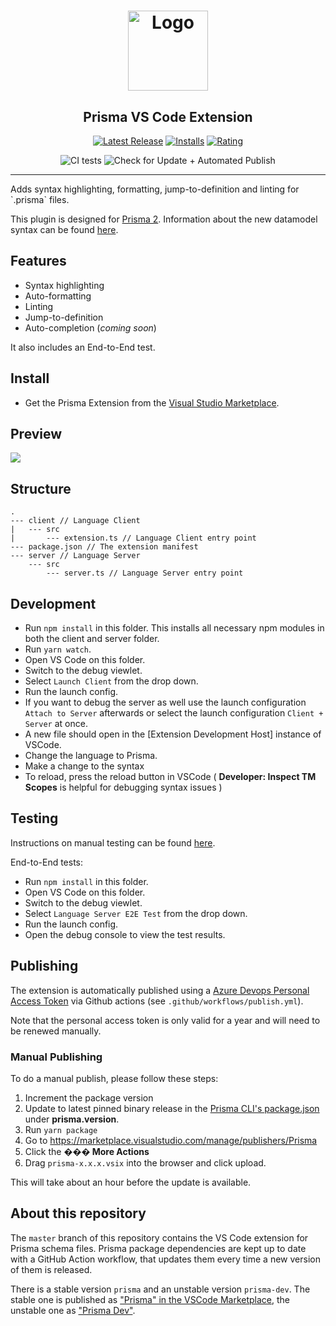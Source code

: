 <h1 align="center"><img src="./logo_white.png" alt="Logo" height="128" /></h1>
<h2 align="center">Prisma VS Code Extension</h2>
<div align="center">
  
   [![Latest Release](https://vsmarketplacebadge.apphb.com/version-short/prisma.Prisma.svg)](https://marketplace.visualstudio.com/items?itemName=Prisma.prisma)
  [![Installs](https://vsmarketplacebadge.apphb.com/installs-short/prisma.Prisma.svg)](https://marketplace.visualstudio.com/items?itemName=Prisma.prisma)
  [![Rating](https://vsmarketplacebadge.apphb.com/rating-short/prisma.Prisma.svg)](https://marketplace.visualstudio.com/items?itemName=Prisma.prisma)
  
</div>
<div align="center">
  
  ![CI tests](https://github.com/prisma/vscode/workflows/CI%20tests/badge.svg)
  ![Check for Update + Automated Publish](https://github.com/prisma/vscode/workflows/Check%20for%20Update%20%2B%20Automated%20Publish/badge.svg)
  
</div>

<hr>
Adds syntax highlighting, formatting, jump-to-definition and linting for `.prisma` files.

This plugin is designed for [Prisma 2](https://www.prisma.io/blog/announcing-prisma-2-zq1s745db8i5). Information about the new datamodel syntax can be found [here](https://github.com/prisma/prisma2/blob/master/docs/data-modeling.md).

## Features

- Syntax highlighting
- Auto-formatting
- Linting
- Jump-to-definition
- Auto-completion (_coming soon_)

It also includes an End-to-End test.

## Install

- Get the Prisma Extension from the [Visual Studio Marketplace](https://marketplace.visualstudio.com/items?itemName=Prisma.prisma).

## Preview

![](https://imgur.com/HbufPo6.png)

## Structure

```
.
--- client // Language Client
|   --- src
|       --- extension.ts // Language Client entry point
--- package.json // The extension manifest
--- server // Language Server
    --- src
        --- server.ts // Language Server entry point
```

## Development

- Run `npm install` in this folder. This installs all necessary npm modules in both the client and server folder.
- Run `yarn watch`.
- Open VS Code on this folder.
- Switch to the debug viewlet.
- Select `Launch Client` from the drop down.
- Run the launch config.
- If you want to debug the server as well use the launch configuration `Attach to Server` afterwards or select the launch configuration `Client + Server` at once.
- A new file should open in the [Extension Development Host] instance of VSCode.
- Change the language to Prisma.
- Make a change to the syntax
- To reload, press the reload button in VSCode ( **Developer: Inspect TM Scopes** is helpful for debugging syntax issues )

## Testing

Instructions on manual testing can be found [here](TESTING.md).

End-to-End tests:

- Run `npm install` in this folder.
- Open VS Code on this folder.
- Switch to the debug viewlet.
- Select `Language Server E2E Test` from the drop down.
- Run the launch config.
- Open the debug console to view the test results.

## Publishing

The extension is automatically published using a [Azure Devops Personal Access Token](https://code.visualstudio.com/api/working-with-extensions/publishing-extension#get-a-personal-access-token) via Github actions (see `.github/workflows/publish.yml`).

Note that the personal access token is only valid for a year and will need to be renewed manually.

### Manual Publishing

To do a manual publish, please follow these steps:

1. Increment the package version
2. Update to latest pinned binary release in the [Prisma CLI's package.json](https://github.com/prisma/prisma2/blob/master/cli/prisma2/package.json) under **prisma.version**.
3. Run `yarn package`
4. Go to https://marketplace.visualstudio.com/manage/publishers/Prisma
5. Click the **��� More Actions**
6. Drag `prisma-x.x.x.vsix` into the browser and click upload.

This will take about an hour before the update is available.

## About this repository

The `master` branch of this repository contains the VS Code extension for Prisma schema files. Prisma package dependencies are kept up to date with a GitHub Action workflow, that updates them every time a new version of them is released.

There is a stable version `prisma` and an unstable version `prisma-dev`. The stable one is published as ["Prisma" in the VSCode Marketplace](https://marketplace.visualstudio.com/items?itemName=Prisma.prisma), the unstable one as ["Prisma Dev"](https://marketplace.visualstudio.com/items?itemName=Prisma.prisma-dev).
